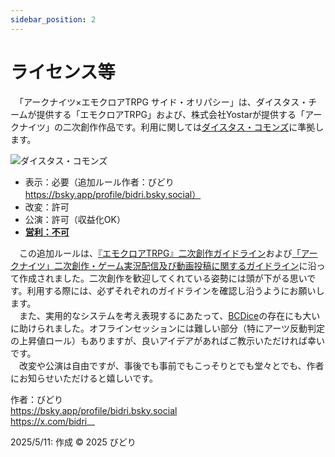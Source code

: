 ```yaml
---
sidebar_position: 2
---
```


# ライセンス等

　「アークナイツ×エモクロアTRPG サイド・オリパシー」は、ダイスタス・チームが提供する「エモクロアTRPG」および、株式会社Yostarが提供する「アークナイツ」の二次創作作品です。利用に関しては[ダイスタス・コモンズ](https://emoklore.dicetous.com/guideline)に準拠します。

![ダイスタス・コモンズ](/img/dicetous_commons.png)

- 表示：必要（追加ルール作者：びどり https://bsky.app/profile/bidri.bsky.social）
- 改変：許可
- 公演：許可（収益化OK）
- <u>**営利：不可**</u>

　この追加ルールは、[『エモクロアTRPG』二次創作ガイドライン](https://emoklore.dicetous.com/guideline/)および[「アークナイツ」二次創作・ゲーム実況配信及び動画投稿に関するガイドライン](https://www.arknights.jp/fankit/guidelines)に沿って作成されました。二次創作を歓迎してくれている姿勢には頭が下がる思いです。利用する際には、必ずそれぞれのガイドラインを確認し沿うようにお願いします。  
　また、実用的なシステムを考え表現するにあたって、[BCDice](https://bcdice.org/)の存在にも大いに助けられました。オフラインセッションには難しい部分（特にアーツ反動判定の上昇値ロール）もありますが、良いアイデアがあればご教示いただければ幸いです。  
　改変や公演は自由ですが、事後でも事前でもこっそりとでも堂々とでも、作者にお知らせいただけると嬉しいです。

作者：びどり  
https://bsky.app/profile/bidri.bsky.social  
https://x.com/bidri__

2025/5/11: 作成
© 2025 びどり
